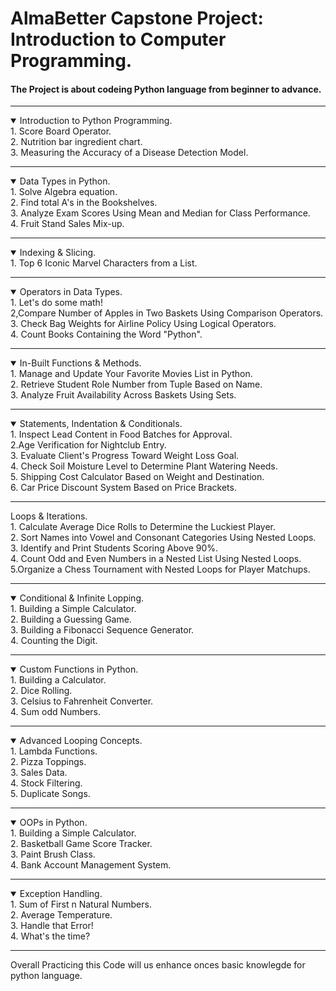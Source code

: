 # AlmaBetter Capstone Project: Introduction to Computer Programming.

#### The Project is about codeing Python language from beginner to advance.

---

<details open>
    <summary>Introduction to Python Programming.</summary>
    1. Score Board Operator.<br>
    2. Nutrition bar ingredient chart.<br>
    3. Measuring the Accuracy of a Disease Detection Model.<br>
</details>

---

<details open>
    <summary>Data Types in Python.</summary>
    1. Solve Algebra equation.<br>
    2. Find total A's in the Bookshelves.<br>
    3. Analyze Exam Scores Using Mean and Median for Class Performance.<br>
    4. Fruit Stand Sales Mix-up.
</details>

---

<details open>
    <summary>Indexing & Slicing.</summary>
    1. Top 6 Iconic Marvel Characters from a List.<br>
</details>

---

<details open>
    <summary>Operators in Data Types.</summary>
    1. Let's do some math!<br>
    2,Compare Number of Apples in Two Baskets Using Comparison Operators.<br>
    3. Check Bag Weights for Airline Policy Using Logical Operators.<br>
    4. Count Books Containing the Word "Python".

</details>

---

<details open>
    <summary>In-Built Functions & Methods.</summary>
    1. Manage and Update Your Favorite Movies List in Python.<br>
    2. Retrieve Student Role Number from Tuple Based on Name.<br>
    3. Analyze Fruit Availability Across Baskets Using Sets.
</details>

---

<details open>
    <summary>Statements, Indentation & Conditionals.</summary>
    1. Inspect Lead Content in Food Batches for Approval.<br>
    2.Age Verification for Nightclub Entry.<br>
    3. Evaluate Client's Progress Toward Weight Loss Goal.<br>
    4. Check Soil Moisture Level to Determine Plant Watering Needs.<br>
    5. Shipping Cost Calculator Based on Weight and Destination.<br>
    6. Car Price Discount System Based on Price Brackets.<br>

</details>

---

<detailsopen >
    <summary>Loops & Iterations.</summary>
    1. Calculate Average Dice Rolls to Determine the Luckiest Player.<br>
    2. Sort Names into Vowel and Consonant Categories Using Nested Loops.<br>
    3. Identify and Print Students Scoring Above 90%.<br>
    4. Count Odd and Even Numbers in a Nested List Using Nested Loops.<br>
    5.Organize a Chess Tournament with Nested Loops for Player Matchups.
</details>

---

<details open>
    <summary>Conditional & Infinite Lopping.</summary>
    1. Building a Simple Calculator.<br>
    2. Building a Guessing Game.<br>
    3. Building a Fibonacci Sequence Generator.<br>
    4. Counting the Digit.
</details>

---

<details open>
    <summary>Custom Functions in Python.</summary>
    1. Building a Calculator.<br>
    2. Dice Rolling.<br>
    3. Celsius to Fahrenheit Converter.<br>
    4. Sum odd Numbers. 
</details>

---

<details open>
    <summary>Advanced Looping Concepts.</summary>
    1. Lambda Functions.<br>
    2. Pizza Toppings.<br>
    3. Sales Data.<br>
    4. Stock Filtering.<br>
    5. Duplicate Songs.
</details>

---

<details open>
    <summary>OOPs in Python.</summary>
    1. Building a Simple Calculator.<br>
    2. Basketball Game Score Tracker.<br>
    3. Paint Brush Class.<br>
    4. Bank Account Management System.
</details>

---

<details open>
    <summary>Exception Handling.</summary>
    1. Sum of First n Natural Numbers.<br>
    2. Average Temperature.<br>
    3. Handle that Error!<br>
    4. What's the time?
</details>

---

Overall Practicing this Code will us enhance onces basic knowlegde for python language.
